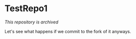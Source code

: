# TestRepo1

_This repository is archived_

Let's see what happens if we commit to the fork of it anyways.
